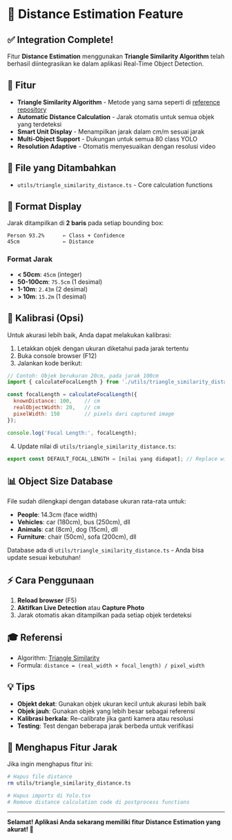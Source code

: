 # 📏 Distance Estimation Feature

## ✅ Integration Complete!

Fitur **Distance Estimation** menggunakan **Triangle Similarity Algorithm** telah berhasil diintegrasikan ke dalam aplikasi Real-Time Object Detection.

## 🎯 Fitur

- **Triangle Similarity Algorithm** - Metode yang sama seperti di [reference repository](https://github.com/Asadullah-Dal17/Distance_measurement_using_single_camera)
- **Automatic Distance Calculation** - Jarak otomatis untuk semua objek yang terdeteksi
- **Smart Unit Display** - Menampilkan jarak dalam cm/m sesuai jarak
- **Multi-Object Support** - Dukungan untuk semua 80 class YOLO
- **Resolution Adaptive** - Otomatis menyesuaikan dengan resolusi video

## 📍 File yang Ditambahkan

- `utils/triangle_similarity_distance.ts` - Core calculation functions

## 🎨 Format Display

Jarak ditampilkan di **2 baris** pada setiap bounding box:
```
Person 93.2%      ← Class + Confidence
45cm              ← Distance
```

### Format Jarak
- **< 50cm**: `45cm` (integer)
- **50-100cm**: `75.5cm` (1 desimal)
- **1-10m**: `2.43m` (2 desimal)  
- **> 10m**: `15.2m` (1 desimal)

## 🔧 Kalibrasi (Opsi)

Untuk akurasi lebih baik, Anda dapat melakukan kalibrasi:

1. Letakkan objek dengan ukuran diketahui pada jarak tertentu
2. Buka console browser (F12)
3. Jalankan kode berikut:

```javascript
// Contoh: Objek berukuran 20cm, pada jarak 100cm
import { calculateFocalLength } from './utils/triangle_similarity_distance';

const focalLength = calculateFocalLength({
  knownDistance: 100,    // cm
  realObjectWidth: 20,   // cm
  pixelWidth: 150        // pixels dari captured image
});

console.log('Focal Length:', focalLength);
```

4. Update nilai di `utils/triangle_similarity_distance.ts`:
```typescript
export const DEFAULT_FOCAL_LENGTH = [nilai yang didapat]; // Replace with calibrated value
```

## 📊 Object Size Database

File sudah dilengkapi dengan database ukuran rata-rata untuk:
- **People**: 14.3cm (face width)
- **Vehicles**: car (180cm), bus (250cm), dll
- **Animals**: cat (8cm), dog (15cm), dll
- **Furniture**: chair (50cm), sofa (200cm), dll

Database ada di `utils/triangle_similarity_distance.ts` - Anda bisa update sesuai kebutuhan!

## ⚡ Cara Penggunaan

1. **Reload browser** (F5)
2. **Aktifkan Live Detection** atau **Capture Photo**
3. Jarak otomatis akan ditampilkan pada setiap objek terdeteksi

## 🎓 Referensi

- Algorithm: [Triangle Similarity](https://github.com/Asadullah-Dal17/Distance_measurement_using_single_camera)
- Formula: `distance = (real_width × focal_length) / pixel_width`

## 💡 Tips

- **Objekt dekat**: Gunakan objek ukuran kecil untuk akurasi lebih baik
- **Objek jauh**: Gunakan objek yang lebih besar sebagai referensi
- **Kalibrasi berkala**: Re-calibrate jika ganti kamera atau resolusi
- **Testing**: Test dengan beberapa jarak berbeda untuk verifikasi

## 🔄 Menghapus Fitur Jarak

Jika ingin menghapus fitur ini:
```bash
# Hapus file distance
rm utils/triangle_similarity_distance.ts

# Hapus imports di Yolo.tsx
# Remove distance calculation code di postprocess functions
```

---

**Selamat! Aplikasi Anda sekarang memiliki fitur Distance Estimation yang akurat! 🎉**

